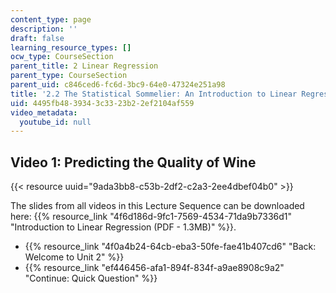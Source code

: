 ```yaml
---
content_type: page
description: ''
draft: false
learning_resource_types: []
ocw_type: CourseSection
parent_title: 2 Linear Regression
parent_type: CourseSection
parent_uid: c846ced6-fc6d-3bc9-64e0-47324e251a98
title: '2.2 The Statistical Sommelier: An Introduction to Linear Regression'
uid: 4495fb48-3934-3c33-23b2-2ef2104af559
video_metadata:
  youtube_id: null
---
```

## Video 1: Predicting the Quality of Wine

{{< resource uuid="9ada3bb8-c53b-2df2-c2a3-2ee4dbef04b0" >}}

The slides from all videos in this Lecture Sequence can be downloaded here: {{% resource_link "4f6d186d-9fc1-7569-4534-71da9b7336d1" "Introduction to Linear Regression (PDF - 1.3MB)" %}}.

- {{% resource_link "4f0a4b24-64cb-eba3-50fe-fae41b407cd6" "Back: Welcome to Unit 2" %}}
- {{% resource_link "ef446456-afa1-894f-834f-a9ae8908c9a2" "Continue: Quick Question" %}}